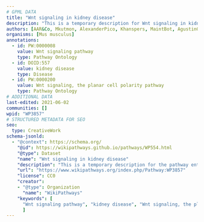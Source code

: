 ```yaml
---
# GPML DATA
title: "Wnt signaling in kidney disease"
description: "This is a temporary description for Wnt signaling in kidney disease"
authors: [AAR&Co, Mkutmon, AlexanderPico, Khanspers, MaintBot, AgustinGV, Eweitz]
organisms: [Mus musculus]
annotations:
  - id: PW:0000008
    value: Wnt signaling pathway
    type: Pathway Ontology
  - id: DOID:557
    value: kidney disease
    type: Disease
  - id: PW:0000200
    value: Wnt signaling, the planar cell polarity pathway
    type: Pathway Ontology
# ADDITIONAL DATA
last-edited: 2021-06-02
communities: []
wpid: "WP3857"
# STRUCTURED METADATA FOR SEO
seo:
  type: CreativeWork
schema-jsonld:
  - "@context": https://schema.org/
    "@id": https://wikipathways.github.io/pathways/WP554.html
    "@type": Dataset
    "name": "Wnt signaling in kidney disease"
    "description": "This is a temporary description for the pathway entitled: Wnt signaling in kidney disease"
    "url": "https://www.wikipathways.org/index.php/Pathway:WP3857"
    "license": CC0
    "creator":
    - "@type": Organization
      "name": "WikiPathways"
    "keywords": [
      "Wnt signaling pathway", "kidney disease", "Wnt signaling, the planar cell polarity pathway",
      ]
---
```

